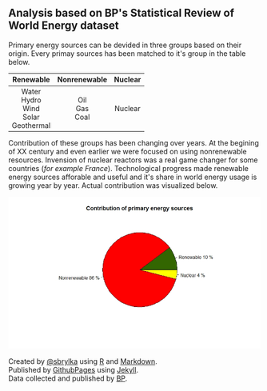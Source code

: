 ## Analysis based on BP's Statistical Review of World Energy dataset

Primary energy sources can be devided in three groups based on their origin. Every primay sources has been matched to it's group in the table below.

|                   Renewable                   |  **Nonrenewable**  | **Nuclear** |
|:---------------------------------------------:|:------------------:|:-----------:|
| Water<br>Hydro<br>Wind<br>Solar<br>Geothermal | Oil<br>Gas<br>Coal | Nuclear     |

Contribution of these groups has been changing over years. At the begining of XX century and even earlier we were focused on using nonrenewable resources. Invension of nuclear reactors was a real game changer for some countries (*for example France*). Technological progress made renewable energy sources afforable and useful and it's share in world energy usage is growing year by year. Actual contribution was visualized below.

![alt text](https://github.com/sbrylka/Statistical_Review_of_World_Energy/blob/main/Images/pie_chart_2019.jpeg "Pie chart based on 2019 data")

Created by [@sbrylka](https://www.linkedin.com/in/sebastianbrylka/) using [R](https://www.r-project.org/) and [Markdown](https://guides.github.com/features/mastering-markdown/).<br>
Published by [GithubPages](https://pages.github.com/) using  [Jekyll](https://jekyllrb.com/).<br>
Data collected and published by [BP](https://www.bp.com/).
